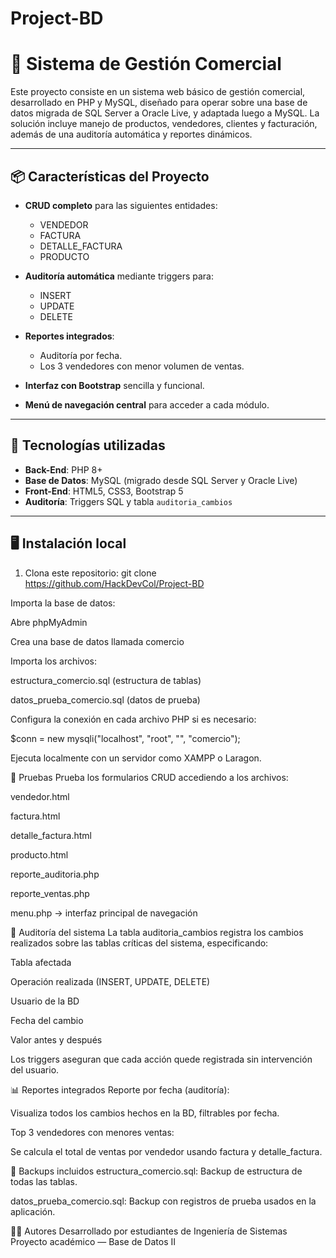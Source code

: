 # Project-BD
# 🛒 Sistema de Gestión Comercial

Este proyecto consiste en un sistema web básico de gestión comercial, desarrollado en PHP y MySQL, diseñado para operar sobre una base de datos migrada de SQL Server a Oracle Live, y adaptada luego a MySQL. La solución incluye manejo de productos, vendedores, clientes y facturación, además de una auditoría automática y reportes dinámicos.

---

## 📦 Características del Proyecto

- **CRUD completo** para las siguientes entidades:
  - VENDEDOR
  - FACTURA
  - DETALLE_FACTURA
  - PRODUCTO

- **Auditoría automática** mediante triggers para:
  - INSERT
  - UPDATE
  - DELETE

- **Reportes integrados**:
  - Auditoría por fecha.
  - Los 3 vendedores con menor volumen de ventas.

- **Interfaz con Bootstrap** sencilla y funcional.
- **Menú de navegación central** para acceder a cada módulo.

---

## 🧰 Tecnologías utilizadas

- **Back-End**: PHP 8+
- **Base de Datos**: MySQL (migrado desde SQL Server y Oracle Live)
- **Front-End**: HTML5, CSS3, Bootstrap 5
- **Auditoría**: Triggers SQL y tabla `auditoria_cambios`

---

## 🖥️ Instalación local

1. Clona este repositorio:
git clone https://github.com/HackDevCol/Project-BD

Importa la base de datos:

Abre phpMyAdmin

Crea una base de datos llamada comercio

Importa los archivos:

estructura_comercio.sql (estructura de tablas)

datos_prueba_comercio.sql (datos de prueba)

Configura la conexión en cada archivo PHP si es necesario:

$conn = new mysqli("localhost", "root", "", "comercio");


Ejecuta localmente con un servidor como XAMPP o Laragon.

🧪 Pruebas
Prueba los formularios CRUD accediendo a los archivos:

vendedor.html

factura.html

detalle_factura.html

producto.html

reporte_auditoria.php

reporte_ventas.php

menu.php → interfaz principal de navegación

🔐 Auditoría del sistema
La tabla auditoria_cambios registra los cambios realizados sobre las tablas críticas del sistema, especificando:

Tabla afectada

Operación realizada (INSERT, UPDATE, DELETE)

Usuario de la BD

Fecha del cambio

Valor antes y después

Los triggers aseguran que cada acción quede registrada sin intervención del usuario.

📊 Reportes integrados
Reporte por fecha (auditoría):

Visualiza todos los cambios hechos en la BD, filtrables por fecha.

Top 3 vendedores con menores ventas:

Se calcula el total de ventas por vendedor usando factura y detalle_factura.

📁 Backups incluidos
estructura_comercio.sql: Backup de estructura de todas las tablas.

datos_prueba_comercio.sql: Backup con registros de prueba usados en la aplicación.

👨‍💻 Autores
Desarrollado por estudiantes de Ingeniería de Sistemas
Proyecto académico — Base de Datos II



